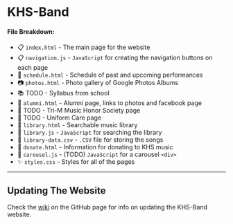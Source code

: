 # KHS-Band

#### File Breakdown:
* 📋 `index.html` - The main page for the website
* 📋 `navigation.js` - `JavaScript` for creating the navigation buttons on each page
* 📅 `schedule.html` - Schedule of past and upcoming performances
* 📷 `photos.html` - Photo gallery of Google Photos Albums
* 📚 TODO - Syllabus from school
* 🏫 `alumni.html` - Alumni page, links to photos and facebook page
* 🎵 TODO - Tri-M Music Honor Society page
* 👔 TODO - Uniform Care page
* 🎼 `library.html` - Searchable music library
* 🎼 `library.js` - `JavaScript` for searching the library
* 🎼 `library-data.csv` - `.CSV` file for storing the songs
* 💸 `donate.html` - Information for donating to KHS music
* 🎠 `carousel.js` - (TODO) `JavaScript` for a carousel `<div>`
* ✨ `styles.css` - Styles for all of the pages

---
## Updating The Website

Check the [wiki](https://github.com/EagleSoftworks/KHS-Band/wiki "KHS-Band GitHub Wiki") on the GitHub page for info on updating the KHS-Band website.